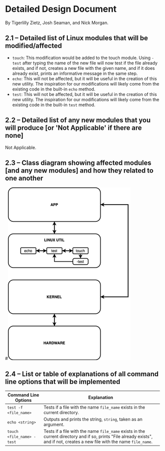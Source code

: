 # Detailed Design Document
By Tigerlilly Zietz, Josh Seaman, and Nick Morgan.

## 2.1 – Detailed list of Linux modules that will be modified/affected
* `touch`: This modification would be added to the touch module. Using `-test` after typing the name of the new file will now test if the file already exists, and if not, creates a new file with the given name, and if it does already exist, prints an informative message in the same step.
* `echo`: This will not be affected, but it will be useful in the creation of this new utility. The inspiration for our modifications will likely come from the existing code in the built-in `echo` method.
* `test`: This will not be affected, but it will be useful in the creation of this new utility. The inspiration for our modifications will likely come from the existing code in the built-in `test` method.

## 2.2 – Detailed list of any new modules that you will produce [or 'Not Applicable' if there are none]
Not Applicable.

## 2.3 – Class diagram showing affected modules [and any new modules] and how they related to one another
#![Class Diagram](diagram.png)


## 2.4 – List or table of explanations of all command line options that will be implemented

| Command Line Options     | Explanation |
|--------------------------|------------------------------------------------------------------------------------|
| `test -f <file_name>`    | Tests if a file with the name `file_name` exists in the current directory. |
| `echo <string>`       | Outputs and prints the string, `string`, taken as an argument.  |
| `touch <file_name> -test` | Tests if a file with the name `file_name` exists in the current directory and if so, prints "File already exists", and if not, creates a new file with the name `file_name`. |
